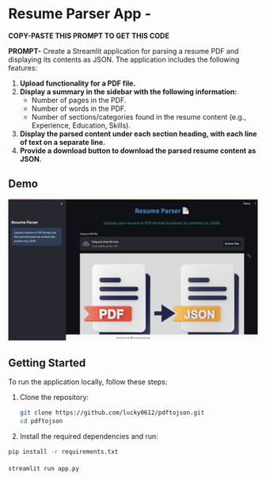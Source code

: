 # Resume Parser App - 

**COPY-PASTE THIS PROMPT TO GET THIS CODE**

**PROMPT-** Create a Streamlit application for parsing a resume PDF and displaying its contents as JSON. The application includes the following features:

1. **Upload functionality for a PDF file.**
2. **Display a summary in the sidebar with the following information:**
   - Number of pages in the PDF.
   - Number of words in the PDF.
   - Number of sections/categories found in the resume content (e.g., Experience, Education, Skills).
3. **Display the parsed content under each section heading, with each line of text on a separate line.**
4. **Provide a download button to download the parsed resume content as JSON.**
   
## Demo

![Demo](./demo.png)

## Getting Started

To run the application locally, follow these steps:

1. Clone the repository:

   ```bash
   git clone https://github.com/lucky0612/pdftojson.git
   cd pdftojson  

2.	Install the required dependencies and run:
   
   ```bash
   pip install -r requirements.txt

   streamlit run app.py
   

